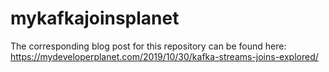 # mykafkajoinsplanet
The corresponding blog post for this repository can be found here: https://mydeveloperplanet.com/2019/10/30/kafka-streams-joins-explored/
